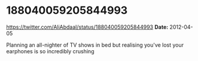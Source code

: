 # 188040059205844993
https://twitter.com/AliAbdaal/status/188040059205844993
**Date:** 2012-04-05

Planning an all-nighter of TV shows in bed but realising you've lost your earphones is so incredibly crushing
